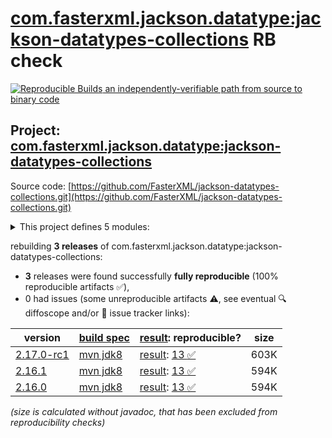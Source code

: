 [com.fasterxml.jackson.datatype:jackson-datatypes-collections](https://central.sonatype.com/artifact/com.fasterxml.jackson.datatype/jackson-datatypes-collections/versions) RB check
=======

[![Reproducible Builds](https://reproducible-builds.org/images/logos/rb.svg) an independently-verifiable path from source to binary code](https://reproducible-builds.org/)

## Project: [com.fasterxml.jackson.datatype:jackson-datatypes-collections](https://central.sonatype.com/artifact/com.fasterxml.jackson.datatype/jackson-datatypes-collections/versions)

Source code: [https://github.com/FasterXML/jackson-datatypes-collections.git](https://github.com/FasterXML/jackson-datatypes-collections.git)

<details><summary>This project defines 5 modules:</summary>

* [com.fasterxml.jackson.datatype:jackson-datatype-eclipse-collections](https://central.sonatype.com/artifact/com.fasterxml.jackson.datatype/jackson-datatype-eclipse-collections/2.17.0-rc1)
* [com.fasterxml.jackson.datatype:jackson-datatype-guava](https://central.sonatype.com/artifact/com.fasterxml.jackson.datatype/jackson-datatype-guava/2.17.0-rc1)
* [com.fasterxml.jackson.datatype:jackson-datatype-hppc](https://central.sonatype.com/artifact/com.fasterxml.jackson.datatype/jackson-datatype-hppc/2.17.0-rc1)
* [com.fasterxml.jackson.datatype:jackson-datatype-pcollections](https://central.sonatype.com/artifact/com.fasterxml.jackson.datatype/jackson-datatype-pcollections/2.17.0-rc1)
* [com.fasterxml.jackson.datatype:jackson-datatypes-collections](https://central.sonatype.com/artifact/com.fasterxml.jackson.datatype/jackson-datatypes-collections/2.17.0-rc1)
</details>

rebuilding **3 releases** of com.fasterxml.jackson.datatype:jackson-datatypes-collections:
- **3** releases were found successfully **fully reproducible** (100% reproducible artifacts :white_check_mark:),
- 0 had issues (some unreproducible artifacts :warning:, see eventual :mag: diffoscope and/or :memo: issue tracker links):

| version | [build spec](/BUILDSPEC.md) | [result](https://reproducible-builds.org/docs/jvm/): reproducible? | size |
| -- | --------- | ------ | -- |
| [2.17.0-rc1](https://central.sonatype.com/artifact/com.fasterxml.jackson.datatype/jackson-datatypes-collections/2.17.0-rc1/pom) | [mvn jdk8](jackson-datatypes-collections-2.17.0-rc1.buildspec) | [result](jackson-datatypes-collections-2.17.0-rc1.buildinfo): [13 :white_check_mark: ](jackson-datatypes-collections-2.17.0-rc1.buildcompare) | 603K |
| [2.16.1](https://central.sonatype.com/artifact/com.fasterxml.jackson.datatype/jackson-datatypes-collections/2.16.1/pom) | [mvn jdk8](jackson-datatypes-collections-2.16.1.buildspec) | [result](jackson-datatypes-collections-2.16.1.buildinfo): [13 :white_check_mark: ](jackson-datatypes-collections-2.16.1.buildcompare) | 594K |
| [2.16.0](https://central.sonatype.com/artifact/com.fasterxml.jackson.datatype/jackson-datatypes-collections/2.16.0/pom) | [mvn jdk8](jackson-datatypes-collections-2.16.0.buildspec) | [result](jackson-datatypes-collections-2.16.0.buildinfo): [13 :white_check_mark: ](jackson-datatypes-collections-2.16.0.buildcompare) | 594K |

<i>(size is calculated without javadoc, that has been excluded from reproducibility checks)</i>
